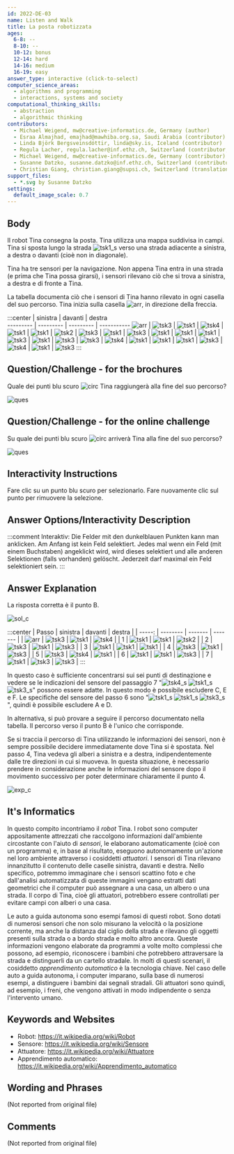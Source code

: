 ```yaml
---
id: 2022-DE-03
name: Listen and Walk
title: La posta robotizzata
ages:
  6-8: --
  8-10: --
  10-12: bonus
  12-14: hard
  14-16: medium
  16-19: easy
answer_type: interactive (click-to-select)
computer_science_areas:
  - algorithms and programming
  - interactions, systems and society
computational_thinking_skills:
  - abstraction
  - algorithmic thinking
contributors:
  - Michael Weigend, mw@creative-informatics.de, Germany (author)
  - Esraa Almajhad, emajhad@mawhiba.org.sa, Saudi Arabia (contributor)
  - Linda Björk Bergsveinsdóttir, linda@sky.is, Iceland (contributor)
  - Regula Lacher, regula.lacher@inf.ethz.ch, Switzerland (contributor, translation from English into German)
  - Michael Weigend, mw@creative-informatics.de, Germany (contributor)
  - Susanne Datzko, susanne.datzko@inf.ethz.ch, Switzerland (contributor, graphics)
  - Christian Giang, christian.giang@supsi.ch, Switzerland (translation from German into Italian)  
support_files:
  - *.svg by Susanne Datzko
settings:
  default_image_scale: 0.7
---
```


[exp_c]: graphics/2022-DE-03-explanation_compatible.svg
[exp]: graphics/2022-DE-03-explanation.svg
[arr]: graphics/2022-DE-03-inline_arrow.svg
[circ]: graphics/2022-DE-03-inline_circle.svg
[ques]: graphics/2022-DE-03-question.svg
[sol_c]: graphics/2022-DE-03-solution_compatible.svg
[sol]: graphics/2022-DE-03-solution.svg
[tsk1]: graphics/2022-DE-03-taskbody01.svg "Strada"
[tsk2]: graphics/2022-DE-03-taskbody02.svg "Prato"
[tsk3]: graphics/2022-DE-03-taskbody03.svg "Albero"
[tsk4]: graphics/2022-DE-03-taskbody04.svg "Casa"
[tsk1_s]: graphics/2022-DE-03-taskbody01.svg "Strada (19px)"
[tsk3_s]: graphics/2022-DE-03-taskbody03.svg "Albero (15px)"
[tsk4_s]: graphics/2022-DE-03-taskbody04.svg "Casa (15px)"


## Body

Il robot Tina consegna la posta. Tina utilizza una mappa suddivisa in campi. Tina si sposta lungo la strada ![tsk1_s] verso una strada adiacente a sinistra, a destra o davanti (cioè non in diagonale). 

Tina ha tre sensori per la navigazione. Non appena Tina entra in una strada (e prima che Tina possa girarsi), i sensori rilevano ciò che si trova a sinistra, a destra e di fronte a Tina. 

La tabella documenta ciò che i sensori di Tina hanno rilevato in ogni casella del suo percorso. Tina inizia sulla casella ![arr], in direzione della freccia.

:::center
          | sinistra | davanti | destra  
--------- | --------- | --------- | -----------
  ![arr]  | ![tsk3]   | ![tsk1]   | ![tsk4]
          | ![tsk1]   | ![tsk1]   | ![tsk2]
          | ![tsk3]   | ![tsk1]   | ![tsk3]
          | ![tsk1]   | ![tsk1]   | ![tsk1]
          | ![tsk3]   | ![tsk1]   | ![tsk3]
          | ![tsk3]   | ![tsk4]   | ![tsk1]
          | ![tsk1]   | ![tsk1]   | ![tsk3]
          | ![tsk4]   | ![tsk1]   | ![tsk3]
:::


## Question/Challenge - for the brochures

Quale dei punti blu scuro ![circ] Tina raggiungerà alla fine del suo percorso?

![ques]


## Question/Challenge - for the online challenge

Su quale dei punti blu scuro ![circ] arriverà Tina alla fine del suo percorso?

![ques]


## Interactivity Instructions

Fare clic su un punto blu scuro per selezionarlo. Fare nuovamente clic sul punto per rimuovere la selezione.

## Answer Options/Interactivity Description

<!-- empty -->

:::comment
Interaktiv: Die Felder mit den dunkelblauen Punkten kann man anklicken. Am Anfang ist kein Feld selektiert. Jedes mal wenn ein Feld (mit einem Buchstaben) angeklickt wird, wird dieses selektiert und alle anderen Selektionen (falls vorhanden) gelöscht. Jederzeit darf maximal ein Feld selektioniert sein.
:::


## Answer Explanation

La risposta corretta è il punto B.

![sol_c]

:::center
|  Passo | sinistra | davanti | destra  |
| -----: | -------- | ------- | ------- |
| ![arr] | ![tsk3]  | ![tsk1] | ![tsk4] |
|      1 | ![tsk1]  | ![tsk1] | ![tsk2] |
|      2 | ![tsk3]  | ![tsk1] | ![tsk3] |
|      3 | ![tsk1]  | ![tsk1] | ![tsk1] |
|      4 | ![tsk3]  | ![tsk1] | ![tsk3] |
|      5 | ![tsk3]  | ![tsk4] | ![tsk1] |
|      6 | ![tsk1]  | ![tsk1] | ![tsk3] |
|      7 | ![tsk1]  | ![tsk3] | ![tsk3] |
:::



In questo caso è sufficiente concentrarsi sui sei punti di destinazione e vedere se le indicazioni del sensore del passaggio 7 "![tsk4_s] ![tsk1_s] ![tsk3_s]" possono essere adatte. In questo modo è possibile escludere C, E e F. Le specifiche del sensore del passo 6 sono "![tsk1_s] ![tsk1_s] ![tsk3_s]", quindi è possibile escludere A e D.

In alternativa, si può provare a seguire il percorso documentato nella tabella. Il percorso verso il punto B è l'unico che corrisponde.

Se si traccia il percorso di Tina utilizzando le informazioni dei sensori, non è sempre possibile decidere immediatamente dove Tina si è spostata. Nel passo 4, Tina vedeva gli alberi a sinistra e a destra, indipendentemente dalle tre direzioni in cui si muoveva. In questa situazione, è necessario prendere in considerazione anche le informazioni del sensore dopo il movimento successivo per poter determinare chiaramente il punto 4.

![exp_c]


## It's Informatics

In questo compito incontriamo il _robot_ Tina. I robot sono computer appositamente attrezzati che raccolgono informazioni dall'ambiente circostante con l'aiuto di _sensori_, le elaborano automaticamente (cioè con un programma) e, in base al risultato, eseguono autonomamente un'azione nel loro ambiente attraverso i cosiddetti _attuatori_.
I sensori di Tina rilevano innanzitutto il contenuto delle caselle sinistra, davanti e destra. Nello specifico, potremmo immaginare che i sensori scattino foto e che dall'analisi automatizzata di queste immagini vengano estratti dati geometrici che il computer può assegnare a una casa, un albero o una strada. Il corpo di Tina, cioè gli attuatori, potrebbero essere controllati per evitare campi con alberi o una casa.

Le auto a guida autonoma sono esempi famosi di questi robot. Sono dotati di numerosi sensori che non solo misurano la velocità o la posizione corrente, ma anche la distanza dal ciglio della strada e rilevano gli oggetti presenti sulla strada o a bordo strada e molto altro ancora. Queste informazioni vengono elaborate da programmi a volte molto complessi che possono, ad esempio, riconoscere i bambini che potrebbero attraversare la strada e distinguerli da un cartello stradale. In molti di questi scenari, il cosiddetto _apprendimento automatico_ è la tecnologia chiave. Nel caso delle auto a guida autonoma, i computer imparano, sulla base di numerosi esempi, a distinguere i bambini dai segnali stradali. Gli attuatori sono quindi, ad esempio, i freni, che vengono attivati in modo indipendente o senza l'intervento umano.


## Keywords and Websites

 - Robot: https://it.wikipedia.org/wiki/Robot
 - Sensore: https://it.wikipedia.org/wiki/Sensore
 - Attuatore: https://it.wikipedia.org/wiki/Attuatore
 - Apprendimento automatico: https://it.wikipedia.org/wiki/Apprendimento_automatico


## Wording and Phrases

(Not reported from original file)


## Comments

(Not reported from original file)

